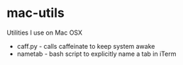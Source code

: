 # mac-utils
Utilities I use on Mac OSX

*   caff.py - calls caffeinate to keep system awake
*   nametab - bash script to explicitly name a tab in iTerm
